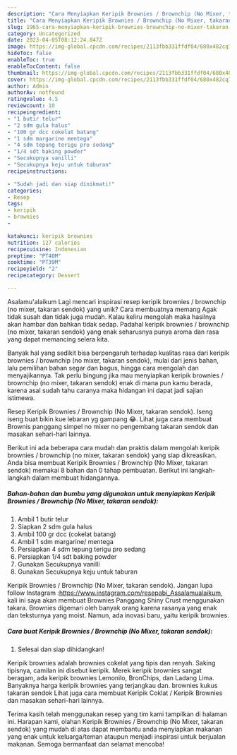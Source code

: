 ```yaml
---
description: "Cara Menyiapkan Keripik Brownies / Brownchip (No Mixer, takaran sendok){ yang Enak"
title: "Cara Menyiapkan Keripik Brownies / Brownchip (No Mixer, takaran sendok){ yang Enak"
slug: 1965-cara-menyiapkan-keripik-brownies-brownchip-no-mixer-takaran-sendok-yang-enak
category: Uncategorized
date: 2023-04-05T08:12:24.847Z
image: https://img-global.cpcdn.com/recipes/2113fbb331ffdf04/680x482cq70/keripik-brownies-brownchip-no-mixer-takaran-sendok-foto-resep-utama.jpg
hideToc: false
enableToc: true
enableTocContent: false
thumbnail: https://img-global.cpcdn.com/recipes/2113fbb331ffdf04/680x482cq70/keripik-brownies-brownchip-no-mixer-takaran-sendok-foto-resep-utama.jpg
cover: https://img-global.cpcdn.com/recipes/2113fbb331ffdf04/680x482cq70/keripik-brownies-brownchip-no-mixer-takaran-sendok-foto-resep-utama.jpg
author: Admin
authorAv: notfound
ratingvalue: 4.5
reviewcount: 10
recipeingredient:
- "1 butir telur"
- "2 sdm gula halus"
- "100 gr dcc cokelat batang"
- "1 sdm margarine mentega"
- "4 sdm tepung terigu pro sedang"
- "1/4 sdt baking powder"
- "Secukupnya vanilli"
- "Secukupnya keju untuk taburan"
recipeinstructions:

- "Sudah jadi dan siap dinikmati!"
categories:
- Resep
tags:
- keripik
- brownies
- 

katakunci: keripik brownies  
nutrition: 127 calories
recipecuisine: Indonesian
preptime: "PT40M"
cooktime: "PT39M"
recipeyield: "2"
recipecategory: Dessert

---
```



Asalamu'alaikum Lagi mencari inspirasi resep keripik brownies / brownchip (no mixer, takaran sendok) yang unik? Cara membuatnya memang Agak tidak susah dan tidak juga mudah. Kalau keliru mengolah maka hasilnya akan hambar dan bahkan tidak sedap. Padahal keripik brownies / brownchip (no mixer, takaran sendok) yang enak seharusnya punya aroma dan rasa yang dapat memancing selera kita.


Banyak hal yang sedikit bisa berpengaruh terhadap kualitas rasa dari keripik brownies / brownchip (no mixer, takaran sendok), mulai dari jenis bahan, lalu pemilihan bahan segar dan bagus, hingga cara mengolah dan menyajikannya. Tak perlu bingung jika mau menyiapkan keripik brownies / brownchip (no mixer, takaran sendok) enak di mana pun kamu berada, karena asal sudah tahu caranya maka hidangan ini dapat jadi sajian istimewa.

Resep Keripik Brownies / Brownchip (No Mixer, takaran sendok). Iseng iseng buat bikin kue lebaran yg gampang 😂. Lihat juga cara membuat Brownis panggang simpel no mixer no pengembang takaran sendok dan masakan sehari-hari lainnya.


Berikut ini ada beberapa cara mudah dan praktis dalam mengolah keripik brownies / brownchip (no mixer, takaran sendok) yang siap dikreasikan. Anda bisa membuat Keripik Brownies / Brownchip (No Mixer, takaran sendok) memakai 8 bahan dan 0 tahap pembuatan. Berikut ini langkah-langkah dalam membuat hidangannya.

<!--inarticleads1-->

##### Bahan-bahan dan bumbu yang digunakan untuk menyiapkan Keripik Brownies / Brownchip (No Mixer, takaran sendok):

1. Ambil 1 butir telur
1. Siapkan 2 sdm gula halus
1. Ambil 100 gr dcc (cokelat batang)
1. Ambil 1 sdm margarine/ mentega
1. Persiapkan 4 sdm tepung terigu pro sedang
1. Persiapkan 1/4 sdt baking powder
1. Gunakan Secukupnya vanilli
1. Gunakan Secukupnya keju untuk taburan


Keripik Brownies / Brownchip (No Mixer, takaran sendok). Jangan lupa follow Instagram :https://www.instagram.com/resepabi_Assalamualaikum, kali ini saya akan membuat Brownies Panggang Shiny Crust menggunakan takara. Brownies digemari oleh banyak orang karena rasanya yang enak dan teksturnya yang moist. Namun, ada inovasi baru, yaitu keripik brownies. 

<!--inarticleads2-->

##### Cara buat Keripik Brownies / Brownchip (No Mixer, takaran sendok):


1. Selesai dan siap dihidangkan!

Keripik brownies adalah brownies cokelat yang tipis dan renyah. Saking tipisnya, camilan ini disebut keripik. Merek keripik brownies sangat beragam, ada keripik brownies Lemonilo, BronChips, dan Ladang Lima. Banyaknya harga keripik brownies yang terjangkau dan. brownies kukus takaran sendok Lihat juga cara membuat Keripik Coklat / Keripik Brownies dan masakan sehari-hari lainnya. 

Terima kasih telah menggunakan resep yang tim kami tampilkan di halaman ini. Harapan kami, olahan Keripik Brownies / Brownchip (No Mixer, takaran sendok) yang mudah di atas dapat membantu anda menyiapkan makanan yang enak untuk keluarga/teman ataupun menjadi inspirasi untuk berjualan makanan. Semoga bermanfaat dan selamat mencoba!
